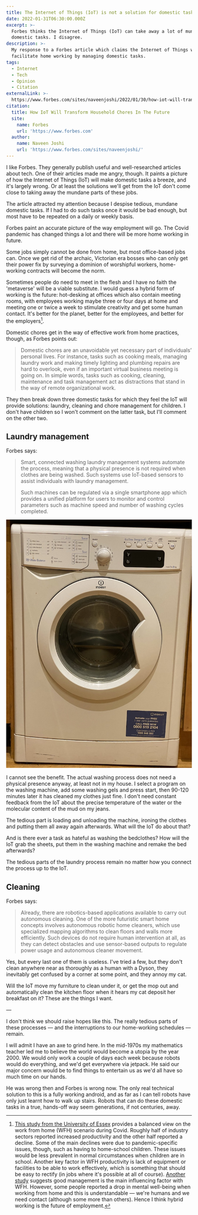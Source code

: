 ```yaml
---
title: The Internet of Things (IoT) is not a solution for domestic tasks
date: 2022-01-31T06:30:00.000Z
excerpt: >-
  Forbes thinks the Internet of Things (IoT) can take away a lot of mundane,
  domestic tasks. I disagree.
description: >-
  My response to a Forbes article which claims the Internet of Things will
  facilitate home working by managing domestic tasks.
tags:
  - Internet
  - Tech
  - Opinion
  - Citation
externalLink: >-
  https://www.forbes.com/sites/naveenjoshi/2022/01/30/how-iot-will-transform-household-chores-in-the-future/
citation:
  title: How IoT Will Transform Household Chores In The Future
  site:
    name: Forbes
    url: 'https://www.forbes.com'
  author:
    name: Naveen Joshi
    url: 'https://www.forbes.com/sites/naveenjoshi/'
---
```

I like Forbes. They generally publish useful and well-researched articles about tech. One of their articles made me angry, though. It paints a picture of how the Internet of Things (IoT) will make domestic tasks a breeze, and it's largely wrong. Or at least the solutions we'll get from the IoT don't come close to taking away the mundane parts of these jobs.

The article attracted my attention because I despise tedious, mundane domestic tasks. If I had to do such tasks once it would be bad enough, but most have to be repeated on a daily or weekly basis.

Forbes paint an accurate picture of the way employment will go. The Covid pandemic has changed things a lot and there will be more home working in future. 

Some jobs simply cannot be done from home, but most office-based jobs can. Once we get rid of the archaic, Victorian era bosses who can only get their power fix by surveying a dominion of worshipful workers, home-working contracts will become the norm. 

Sometimes people do need to meet in the flesh and I have no faith the 'metaverse' will be a viable substitute. I would guess a hybrid form of working is the future: hot-desking at offices which also contain meeting rooms, with employees working maybe three or four days at home and meeting one or twice a week to stimulate creativity and get some human contact. It's better for the planet, better for the employees, and better for the employers[^1].

Domestic chores get in the way of effective work from home practices, though, as Forbes points out:

> Domestic chores are an unavoidable yet necessary part of individuals’ personal lives. For instance, tasks such as cooking meals, managing laundry work and making timely lighting and plumbing repairs are hard to overlook, even if an important virtual business meeting is going on. In simple words, tasks such as cooking, cleaning, maintenance and task management act as distractions that stand in the way of remote organizational work.

They then break down three domestic tasks for which they feel the IoT will provide solutions: laundry, cleaning and chore management for children. I don't have children so I won't comment on the latter task, but I'll comment on the other two.

## Laundry management

Forbes says:

> Smart, connected washing laundry management systems automate the process, meaning that a physical presence is not required when clothes are being washed. Such systems use IoT-based sensors to assist individuals with laundry management.
> 
> Such machines can be regulated via a single smartphone app which provides a unified platform for users to monitor and control parameters such as machine speed and number of washing cycles completed.

![My washing machine.](/assets/images/posts/2022/01/2022-01-31-washing-machine.jpeg "@itemprop=image|caption=Hateful thing. It consistently lies to me about time too.|class=s33 right")

I cannot see the benefit. The actual washing process does not need a physical presence anyway, at least not in my house. I select a program on the washing machine, add some washing gels and press start, then 90-120 minutes later it has cleaned my clothes just fine. I don't need constant feedback from the IoT about the precise temperature of the water or the molecular content of the mud on my jeans.

The tedious part is loading and unloading the machine, ironing the clothes and putting them all away again afterwards. What will the IoT do about that?

And is there ever a task as hateful as washing the bedclothes? How will the IoT grab the sheets, put them in the washing machine and remake the bed afterwards?

The tedious parts of the laundry process remain no matter how you connect the process up to the IoT.

## Cleaning

Forbes says:

> Already, there are robotics-based applications available to carry out autonomous cleaning. One of the more futuristic smart home concepts involves autonomous robotic home cleaners, which use specialized mapping algorithms to clean floors and walls more efficiently. Such devices do not require human intervention at all, as they can detect obstacles and use sensor-based outputs to regulate power usage and autonomous cleaner movement.

Yes, but every last one of them is useless. I've tried a few, but they don't clean anywhere near as thoroughly as a human with a Dyson, they inevitably get confused by a corner at some point, and they annoy my cat.

Will the IoT move my furniture to clean under it, or get the mop out and automatically clean the kitchen floor when it hears my cat deposit her breakfast on it? These are the things I want.

—

I don't think we should raise hopes like this. The really tedious parts of these processes — and the interruptions to our home-working schedules — remain.

I will admit I have an axe to grind here. In the mid-1970s my mathematics teacher led me to believe the world would become a utopia by the year 2000. We would only work a couple of days each week because robots would do everything, and we'd get everywhere via jetpack. He said our major concern would be to find things to entertain us as we'd all have so much time on our hands.

He was wrong then and Forbes is wrong now. The only real technical solution to this is a fully working android, and as far as I can tell robots have only just learnt how to walk up stairs. Robots that can do these domestic tasks in a true, hands-off way seem generations, if not centuries, away.




[^1]: [This study from the University of Essex](https://www.iser.essex.ac.uk/research/publications/working-papers/iser/2020-12.pdf) provides a balanced view on the work from home (WFH) scenario during Covid. Roughly half of industry sectors reported increased productivity and the other half reported a decline. Some of the main declines were due to pandemic-specific issues, though, such as having to home-school children. These issues would be less prevalent in normal circumstances when children are in school. Another key factor in WFH productivity is lack of equipment or facilities to be able to work effectively, which is something that should be easy to rectify (in jobs where it's possible at all of course). [Another study](https://www.ons.gov.uk/economy/economicoutputandproductivity/productivitymeasures/articles/managementpracticeshomeworkingandproductivityduringthecoronaviruscovid19pandemic/2021-05-17) suggests good management is the main influencing factor with WFH. However, some people reported a drop in mental well-being when working from home and this is understandable — we're humans and we need contact (although some more than others). Hence I think hybrid working is the future of employment.


